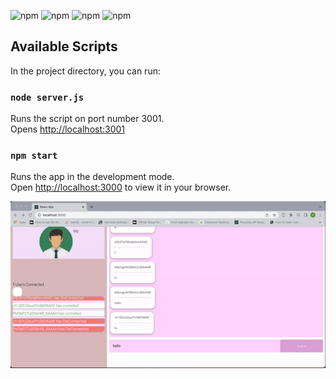 <p>
<img src="https://img.shields.io/badge/React-20232A?style=for-the-badge&logo=react&logoColor=61DAFB" alt="npm">
<img src="https://img.shields.io/badge/Express.js-000000?style=for-the-badge&logo=express&logoColor=white" alt="npm">
<img src="https://img.shields.io/badge/Socket.io-010101?&style=for-the-badge&logo=Socket.io&logoColor=white" alt="npm">
<img src="https://img.shields.io/badge/MongoDB-4EA94B?style=for-the-badge&logo=mongodb&logoColor=white" alt="npm">
  </p>
  
  
## Available Scripts

In the project directory, you can run:

### `node server.js`
Runs the script on port number 3001.\
Opens [http://localhost:3001](http://localhost:3001)

### `npm start`

Runs the app in the development mode.\
Open [http://localhost:3000](http://localhost:3000) to view it in your browser.


<img src ="./sampleGif.gif" alt="sampleGif">
